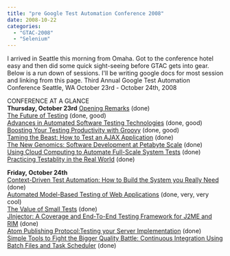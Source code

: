 ```yaml
---
title: "pre Google Test Automation Conference 2008"
date: 2008-10-22
categories: 
  - "GTAC-2008"
  - "Selenium"
---
```


I arrived in Seattle this morning from Omaha. Got to the conference hotel easy and then did some quick sight-seeing before GTAC gets into gear. Below is a run down of sessions. I'll be writing google docs for most session and linking from this page. Third Annual Google Test Automation Conference Seattle, WA October 23rd - October 24th, 2008  
  
CONFERENCE AT A GLANCE  
**Thursday, October 23rd** [Opening Remarks](http://docs.google.com/Doc?id=dc2sb454_134g8ccc2ht) (done)  
[The Future of Testing](http://docs.google.com/Doc?id=dc2sb454_131fmvjgwcb) (done, good)  
[Advances in Automated Software Testing Technologies](http://docs.google.com/Doc?id=dc2sb454_132hfpwctgz) (done, good)  
[Boosting Your Testing Productivity with Groovy](http://docs.google.com/Doc?id=dc2sb454_133hjgfpxh3) (done, good)  
[Taming the Beast: How to Test an AJAX Application](http://docs.google.com/Doc?id=dc2sb454_1358xvnr2mb) (done)  
[The New Genomics: Software Development at Petabyte Scale](http://docs.google.com/Doc?id=dc2sb454_136fr23xchn) (done)  
[Using Cloud Computing to Automate Full-Scale System Tests](http://docs.google.com/Doc?id=dc2sb454_139g374wb7x) (done)  
[Practicing Testablity in the Real World](http://docs.google.com/Doc?id=dc2sb454_138d6dm64c6) (done)  
  
**Friday, October 24th**  
[Context-Driven Test Automation: How to Build the System you Really Need](http://docs.google.com/Doc?id=dc2sb454_140qv58dhkd) (done)  
[Automated Model-Based Testing of Web Applications](http://docs.google.com/Doc?id=dc2sb454_141hp453bht) (done, very, very cool)  
[The Value of Small Tests](http://docs.google.com/Doc?id=dc2sb454_142f3gnx6gd) (done)  
[JInjector: A Coverage and End-To-End Testing Framework for J2ME and RIM](http://docs.google.com/Doc?id=dc2sb454_143np3m2cg6) (done)  
[Atom Publishing Protocol:Testing your Server Implementation](http://docs.google.com/Doc?id=dc2sb454_145f8nc2m93) (done)  
[Simple Tools to Fight the Bigger Quality Battle: Continuous Integration Using Batch Files and Task Scheduler](http://docs.google.com/Doc?id=dc2sb454_144f2k24bcc) (done)
